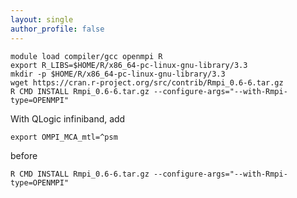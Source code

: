 ```yaml
---
layout: single
author_profile: false
---
```


```
module load compiler/gcc openmpi R
export R_LIBS=$HOME/R/x86_64-pc-linux-gnu-library/3.3
mkdir -p $HOME/R/x86_64-pc-linux-gnu-library/3.3
wget https://cran.r-project.org/src/contrib/Rmpi_0.6-6.tar.gz
R CMD INSTALL Rmpi_0.6-6.tar.gz --configure-args="--with-Rmpi-type=OPENMPI"
```

With QLogic infiniband, add  
```
export OMPI_MCA_mtl=^psm
```  
before  
```
R CMD INSTALL Rmpi_0.6-6.tar.gz --configure-args="--with-Rmpi-type=OPENMPI"
```

